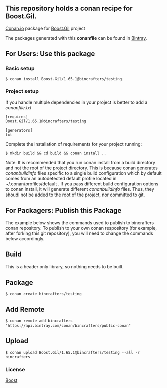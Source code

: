 ## This repository holds a conan recipe for Boost.Gil.

[Conan.io](https://conan.io) package for [Boost.Gil](https://github.com/Boostorg/Gil) project

The packages generated with this **conanfile** can be found in [Bintray](https://bintray.com/bincrafters/public-conan/Boost.Gil%3Abincrafters).

## For Users: Use this package

### Basic setup

    $ conan install Boost.Gil/1.65.1@bincrafters/testing

### Project setup

If you handle multiple dependencies in your project is better to add a *conanfile.txt*

    [requires]
    Boost.Gil/1.65.1@bincrafters/testing

    [generators]
    txt

Complete the installation of requirements for your project running:</small></span>

    $ mkdir build && cd build && conan install ..
	
Note: It is recommended that you run conan install from a build directory and not the root of the project directory.  This is because conan generates *conanbuildinfo* files specific to a single build configuration which by default comes from an autodetected default profile located in ~/.conan/profiles/default .  If you pass different build configuration options to conan install, it will generate different *conanbuildinfo* files.  Thus, they shoudl not be added to the root of the project, nor committed to git. 

## For Packagers: Publish this Package

The example below shows the commands used to publish to bincrafters conan repository. To publish to your own conan respository (for example, after forking this git repository), you will need to change the commands below accordingly. 

## Build  

This is a header only library, so nothing needs to be built.

## Package 

    $ conan create bincrafters/testing
	
## Add Remote

	$ conan remote add bincrafters "https://api.bintray.com/conan/bincrafters/public-conan"

## Upload

    $ conan upload Boost.Gil/1.65.1@bincrafters/testing --all -r bincrafters

### License
[Boost](LICENSE)
